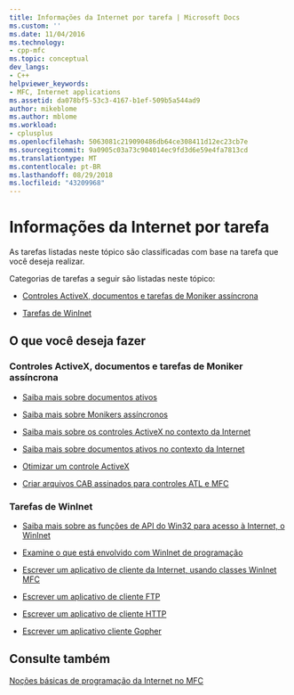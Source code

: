 ```yaml
---
title: Informações da Internet por tarefa | Microsoft Docs
ms.custom: ''
ms.date: 11/04/2016
ms.technology:
- cpp-mfc
ms.topic: conceptual
dev_langs:
- C++
helpviewer_keywords:
- MFC, Internet applications
ms.assetid: da078bf5-53c3-4167-b1ef-509b5a544ad9
author: mikeblome
ms.author: mblome
ms.workload:
- cplusplus
ms.openlocfilehash: 5063081c219090486db64ce308411d12ec23cb7e
ms.sourcegitcommit: 9a0905c03a73c904014ec9fd3d6e59e4fa7813cd
ms.translationtype: MT
ms.contentlocale: pt-BR
ms.lasthandoff: 08/29/2018
ms.locfileid: "43209968"
---
```

# <a name="internet-information-by-task"></a>Informações da Internet por tarefa
As tarefas listadas neste tópico são classificadas com base na tarefa que você deseja realizar.  
  
 Categorias de tarefas a seguir são listadas neste tópico:  
  
-   [Controles ActiveX, documentos e tarefas de Moniker assíncrona](#_core_activex_controls.2c_.documents_and_asynchronous_moniker_tasks)  
  
-   [Tarefas de WinInet](#_core_wininet_tasks)  
  
## <a name="what-do-you-want-to-do"></a>O que você deseja fazer  
  
###  <a name="_core_activex_controls.2c_.documents_and_asynchronous_moniker_tasks"></a> Controles ActiveX, documentos e tarefas de Moniker assíncrona  
  
-   [Saiba mais sobre documentos ativos](../mfc/active-documents-on-the-internet.md)  
  
-   [Saiba mais sobre Monikers assíncronos](../mfc/asynchronous-monikers-on-the-internet.md)  
  
-   [Saiba mais sobre os controles ActiveX no contexto da Internet](../mfc/activex-controls-on-the-internet.md)  
  
-   [Saiba mais sobre documentos ativos no contexto da Internet](../mfc/active-documents-on-the-internet.md)  
  
-   [Otimizar um controle ActiveX](../mfc/mfc-activex-controls-optimization.md)  
  
-   [Criar arquivos CAB assinados para controles ATL e MFC](https://msdn.microsoft.com/14e50724-2505-4258-ae6b-326b706de409)  
  
###  <a name="_core_wininet_tasks"></a> Tarefas de WinInet  
  
-   [Saiba mais sobre as funções de API do Win32 para acesso à Internet, o WinInet](../mfc/wininet-basics.md)  
  
-   [Examine o que está envolvido com WinInet de programação](../mfc/win32-internet-extensions-wininet.md)  
  
-   [Escrever um aplicativo de cliente da Internet, usando classes WinInet MFC](../mfc/writing-an-internet-client-application-using-mfc-wininet-classes.md)  
  
-   [Escrever um aplicativo de cliente FTP](../mfc/steps-in-a-typical-ftp-client-application.md)  
  
-   [Escrever um aplicativo de cliente HTTP](../mfc/steps-in-a-typical-http-client-application.md)  
  
-   [Escrever um aplicativo cliente Gopher](../mfc/steps-in-a-typical-gopher-client-application.md)  
  
## <a name="see-also"></a>Consulte também  
 [Noções básicas de programação da Internet no MFC](../mfc/mfc-internet-programming-basics.md)

